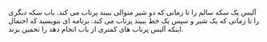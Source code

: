آلیس یک سکه سالم را تا زمانی که دو شیر متوالی ببیند پرتاب می کند. باب سکه دیگری را تا زمانی که یک شیر و سپس یک خط ببیند پرتاب می کند.
برنامه ای بنویسید که احتمال اینکه آلیس پرتاب های کمتری از باب انجام دهد را تخمین بزند.

